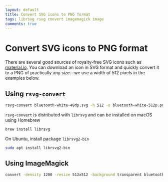 ```yaml
---
layout: default
title: Convert SVG icons to PNG format
tags: librsvg rsvg convert imagemagick image
comments: true
---
```

# Convert SVG icons to PNG format

There are several good sources of royalty-free SVG icons such as [material.io](https://material.io/resources/icons/). You can download an icon in SVG format and quickly convert it to a PNG of practically any size&mdash;we use a width of 512 pixels in the examples below.

## Using `rsvg-convert`

```bash
rsvg-convert bluetooth-white-48dp.svg -h 512 -o bluetooth-white-512p.png
```

`rsvg-convert` is distributed with `librsvg` and can be installed on macOS using Homebrew

```bash
brew install librsvg
```

On Ubuntu, install package `librsvg2-bin`

```bash
sudo apt install librsvg2-bin
```

## Using ImageMagick

```bash
convert -density 1200 -resize 512x512 -background transparent bluetooth-white-48dp.svg bluetooth-white-512p.png
```
